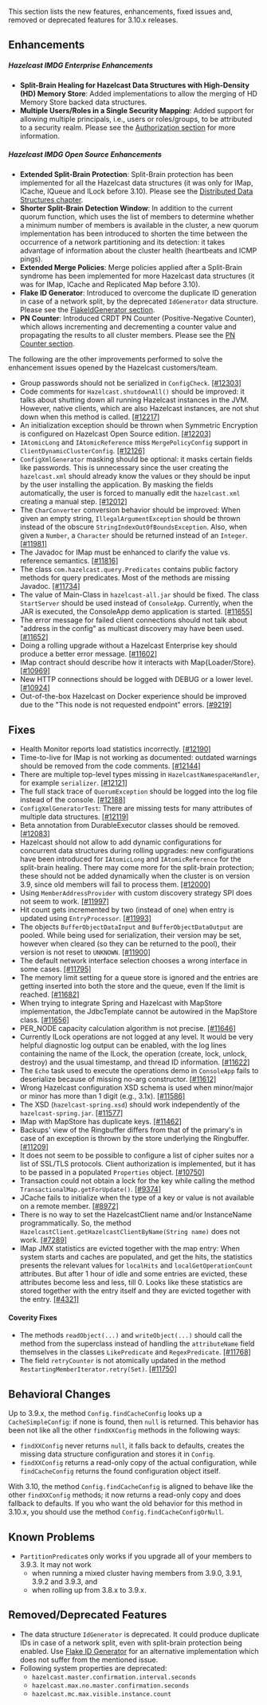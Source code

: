 

This section lists the new features, enhancements, fixed issues and, removed or deprecated features for 3.10.x releases.

## Enhancements

##### Hazelcast IMDG Enterprise Enhancements


- **Split-Brain Healing for Hazelcast Data Structures with High-Density (HD) Memory Store**: Added implementations to allow the merging of HD Memory Store backed data structures.
- **Multiple Users/Roles in a Single Security Mapping**: Added support for allowing multiple principals, i.e., users or roles/groups, to be attributed to a security realm. Please see the [Authorization section](http://docs.hazelcast.org/docs/3.10-BETA-1/manual/html-single/index.html#authorization) for more information.



##### Hazelcast IMDG Open Source Enhancements

- **Extended Split-Brain Protection**: Split-Brain protection has been implemented for all the Hazelcast data structures (it was only for IMap, ICache, IQueue and ILock before 3.10). Please see the [Distributed Data Structures chapter](http://docs.hazelcast.org/docs/3.10-BETA-1/manual/html-single/index.html#distributed-data-structures).
- **Shorter Split-Brain Detection Window**: In addition to the current quorum function, which uses the list of members to determine whether a minimum number of members is available in the cluster, a new quorum implementation has been introduced to shorten the time between the occurrence of a network partitioning and its detection: it takes advantage of information about the cluster health (heartbeats and ICMP pings).
- **Extended Merge Policies**: Merge policies applied after a Split-Brain syndrome has been implemented for more Hazelcast data structures (it was for IMap, ICache and Replicated Map before 3.10).
- **Flake ID Generator**: Introduced to overcome the duplicate ID generation in case of a network split, by the deprecated `IdGenerator` data structure. Please see the [FlakeIdGenerator section](http://docs.hazelcast.org/docs/3.10-BETA-1/manual/html-single/index.html#flakeidgenerator).
- **PN Counter**: Introduced CRDT PN Counter (Positive-Negative Counter), which allows incrementing and decrementing a counter value and propagating the results to all cluster members. Please see the [PN Counter section](http://docs.hazelcast.org/docs/3.10-BETA-1/manual/html-single/index.html#pn-counter).


The following are the other improvements performed to solve the enhancement issues opened by the Hazelcast customers/team.

- Group passwords should not be serialized in `ConfigCheck`. [[#12303]](https://github.com/hazelcast/hazelcast/issues/12303)
- Code comments for `Hazelcast.shutdownAll()` should be improved: it talks about shutting down all running Hazelcast instances in the JVM. However, native clients, which are also Hazelcast instances, are not shut down when this method is called. [[#12217]](https://github.com/hazelcast/hazelcast/issues/12217)
- An initialization exception should be thrown when Symmetric Encryption is configured on Hazelcast Open Source edition. [[#12203]](https://github.com/hazelcast/hazelcast/issues/12203)
- `IAtomicLong` and `IAtomicReference` miss `MergePolicyConfig` support in `ClientDynamicClusterConfig`. [[#12126]](https://github.com/hazelcast/hazelcast/issues/12126)
- `ConfigXmlGenerator` masking should be optional: it masks certain fields like passwords. This is unnecessary since the user creating the `hazelcast.xml` should already know the values or they should be input by the user installing the application. By masking the fields automatically, the user is forced to manually edit the `hazelcast.xml` creating a manual step. [[#12012]](https://github.com/hazelcast/hazelcast/issues/12012)
- The `CharConverter` conversion behavior should be improved: When given an empty string, `IllegalArgumentException` should be thrown instead of the obscure `StringIndexOutOfBoundsException`. Also, when given a `Number`, a `Character` should be returned instead of an `Integer`. [[#11981]](https://github.com/hazelcast/hazelcast/issues/11981)
- The Javadoc for IMap must be enhanced to clarify the value vs. reference semantics. [[#11816]](https://github.com/hazelcast/hazelcast/issues/11816)
- The class `com.hazelcast.query.Predicates` contains public factory methods for query predicates. Most of the methods are missing Javadoc. [[#11734]](https://github.com/hazelcast/hazelcast/issues/11734)
- The value of Main-Class in `hazelcast-all.jar` should be fixed. The class `StartServer` should be used instead of `ConsoleApp`. Currently, when the JAR is executed, the ConsoleApp demo application is started. [[#11655]](https://github.com/hazelcast/hazelcast/issues/11655)
- The error message for failed client connections should not talk about "address in the config" as multicast discovery may have been used. [[#11652]](https://github.com/hazelcast/hazelcast/issues/11652)
- Doing a rolling upgrade without a Hazelcast Enterprise key should produce a better error message. [[#11602]](https://github.com/hazelcast/hazelcast/issues/11602)
- IMap contract should describe how it interacts with Map{Loader/Store}. [[#10969]](https://github.com/hazelcast/hazelcast/issues/10969)
- New HTTP connections should be logged with DEBUG or a lower level. [[#10924]](https://github.com/hazelcast/hazelcast/issues/10924)
- Out-of-the-box Hazelcast on Docker experience should be improved due to the "This node is not requested endpoint" errors. [[#9219]](https://github.com/hazelcast/hazelcast/issues/9219)

## Fixes

- Health Monitor reports load statistics incorrectly. [[#12190]](https://github.com/hazelcast/hazelcast/issues/12190)
- Time-to-live for IMap is not working as documented: outdated warnings should be removed from the code comments. [[#12144]](https://github.com/hazelcast/hazelcast/issues/12144)
- There are multiple top-level types missing in `HazelcastNamespaceHandler`, for example `serializer`. [[#12121]](https://github.com/hazelcast/hazelcast/issues/12121)
- The full stack trace of `QuorumException` should be logged into the log file instead of the console. [[#12188]](https://github.com/hazelcast/hazelcast/issues/12188)
- `ConfigXmlGeneratorTest`: There are missing tests for many attributes of multiple data structures. [[#12119]](https://github.com/hazelcast/hazelcast/issues/12119)
- Beta annotation from DurableExecutor classes should be removed. [[#12083]](https://github.com/hazelcast/hazelcast/issues/12083)
- Hazelcast should not allow to add dynamic configurations for concurrent data structures during rolling upgrades: new configurations have been introduced for `IAtomicLong` and `IAtomicReference` for the split-brain healing. There may come more for the split-brain protection; these should not be added dynamically when the cluster is on version 3.9, since old members will fail to process them. [[#12000]](https://github.com/hazelcast/hazelcast/issues/12000)
- Using `MemberAddressProvider` with custom discovery strategy SPI does not seem to work. [[#11997]](https://github.com/hazelcast/hazelcast/issues/11997)
- Hit count gets incremented by two (instead of one) when entry is updated using `EntryProcessor`. [[#11993]](https://github.com/hazelcast/hazelcast/issues/11993)
- The objects `BufferObjectDataInput` and `BufferObjectDataOutput` are pooled. While being used for serialization, their version may be set, however when cleared (so they can be returned to the pool), their version is not reset to `UNKNOWN`. [[#11900]](https://github.com/hazelcast/hazelcast/issues/11900)
- The default network interface selection chooses a wrong interface in some cases. [[#11795]](https://github.com/hazelcast/hazelcast/issues/11795)
- The memory limit setting for a queue store is ignored and the entries are getting inserted into both the store and the queue, even If the limit is reached. [[#11682]](https://github.com/hazelcast/hazelcast/issues/11682)
- When trying to integrate Spring and Hazelcast with MapStore implementation, the JdbcTemplate cannot be autowired in the MapStore class. [[#11656]](https://github.com/hazelcast/hazelcast/issues/11656)
- PER_NODE capacity calculation algorithm is not precise. [[#11646]](https://github.com/hazelcast/hazelcast/issues/11646)
- Currently ILock operations are not logged at any level. It would be very helpful diagnostic log output can be enabled, with the log lines containing the name of the ILock, the operation (create, lock, unlock, destroy) and the usual timestamp, and thread ID information. [[#11622]](https://github.com/hazelcast/hazelcast/issues/11622)
- The `Echo` task used to execute the operations demo in `ConsoleApp` fails to deserialize because of missing no-arg constructor. [[#11612]](https://github.com/hazelcast/hazelcast/issues/11612)
- Wrong Hazelcast configuration XSD schema is used when minor/major or minor has more than 1 digit (e.g., 3.1x). [[#11586]](https://github.com/hazelcast/hazelcast/issues/11586)
- The XSD (`hazelcast-spring.xsd`) should work independently of the `hazelcast-spring.jar`. [[#11577]](https://github.com/hazelcast/hazelcast/issues/11577)
- IMap with MapStore has duplicate keys. [[#11462]](https://github.com/hazelcast/hazelcast/issues/11462)
- Backups' view of the Ringbuffer differs from that of the primary's in case of an exception is thrown by the store underlying the Ringbuffer. [[#11209]](https://github.com/hazelcast/hazelcast/issues/11209)
- It does not seem to be possible to configure a list of cipher suites nor a list of SSL/TLS protocols. Client authorization is implemented, but it has to be passed in a populated `Properties` object. [[#10750]](https://github.com/hazelcast/hazelcast/issues/10750)
- Transaction could not obtain a lock for the key while calling the method `TransactionalMap.getForUpdate()`. [[#9374]](https://github.com/hazelcast/hazelcast/issues/9374)
- JCache fails to initialize when the type of a key or value is not available on a remote member. [[#8972]](https://github.com/hazelcast/hazelcast/issues/8972)
- There is no way to set the HazelcastClient name and/or InstanceName programmatically. So, the method `HazelcastClient.getHazelcastClientByName(String name)` does not work. [[#7289]](https://github.com/hazelcast/hazelcast/issues/7289)
- IMap JMX statistics are evicted together with the map entry: When system starts and caches are populated,  and get the hits, the statistics presents the relevant values for `localHits` and `localGetOperationCount` attributes. But after 1 hour of idle and some entries are evicted, these attributes become less and less, till 0. Looks like these statistics are stored together with the entry itself and they are evicted together with the entry. [[#4321]](https://github.com/hazelcast/hazelcast/issues/4321)

#### Coverity Fixes

- The methods `readObject(...)` and `writeObject(...)` should call the method from the superclass instead of handling the `attributeName` field themselves in the classes `LikePredicate` and `RegexPredicate`. [[#11768]](https://github.com/hazelcast/hazelcast/issues/11768)
- The field `retryCounter` is not atomically updated in the method `RestartingMemberIterator.retry(Set)`. [[#11750]](https://github.com/hazelcast/hazelcast/issues/11750)



## Behavioral Changes

Up to 3.9.x, the method `Config.findCacheConfig` looks up a `CacheSimpleConfig`: if none is found, then `null` is returned. This behavior has been not like all the other `findXXConfig` methods in the following ways:

- `findXXConfig` never returns `null`, it falls back to defaults, creates the missing data structure configuration and stores it in `Config`.
- `findXXConfig` returns a read-only copy of the actual configuration, while `findCacheConfig` returns the found configuration object itself.

With 3.10, the method `Config.findCacheConfig` is aligned to behave like the other `findXXConfig` methods; it now returns a read-only copy and does fallback to defaults. If you who want the old behavior for this method in 3.10.x, you should use the method `Config.findCacheConfigOrNull`.

## Known Problems

- `PartitionPredicate`s only works if you upgrade all of your members to 3.9.3. It may not work
  - when running a mixed cluster having members from 3.9.0, 3.9.1, 3.9.2 and 3.9.3, and
  - when rolling up from 3.8.x to 3.9.x.


## Removed/Deprecated Features

- The data structure `IdGenerator` is deprecated. It could produce duplicate IDs in case of a network split, even with split-brain protection being enabled. Use [Flake ID Generator](http://docs.hazelcast.org/docs/3.10/manual/html-single/index.html#flakeidgenerator) for an alternative implementation which does not suffer from the mentioned issue.
- Following system properties are deprecated:
  - `hazelcast.master.confirmation.interval.seconds`
  - `hazelcast.max.no.master.confirmation.seconds`
  - `hazelcast.mc.max.visible.instance.count`